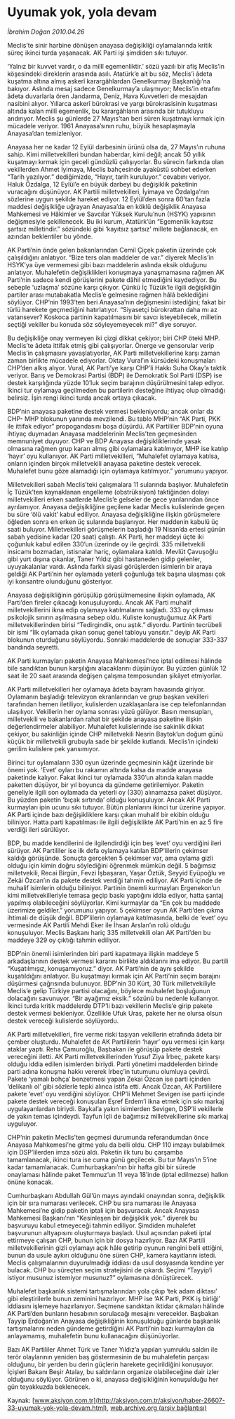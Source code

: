 # Uyumak yok, yola devam

*İbrahim Doğan 2010.04.26*

<font class="agenda2NewsSpot">
 Meclis’te sinir harbine dönüşen anayasa değişikliği oylamalarında kritik süreç ikinci turda yaşanacak. AK Parti işi şimdiden sıkı tutuyor.
</font>
<font class="newsDetail">
 <p class="MsoNormal">
  ‘Yalnız bir kuvvet vardır, o da millî egemenliktir.’ sözü yazılı bir afiş Meclis’in köşesindeki direklerin arasında asılı. Atatürk’e ait bu söz, Meclis’i âdeta kuşatma altına almış askerî karargâhlardan Genelkurmay Başkanlığı’na bakıyor. Aslında mesaj sadece Genelkurmay’a ulaşmıyor; Meclis’in etrafını âdeta duvarlarla ören Jandarma, Deniz, Hava Kuvvetleri de mesajdan nasibini alıyor. Yıllarca askerî bürokrasi ve yargı bürokrasisinin kuşatması altında kalan millî egemenlik, bu karargâhların arasında bir tutukluyu andırıyor. Meclis şu günlerde 27 Mayıs’tan beri süren kuşatmayı kırmak için mücadele veriyor. 1961 Anayasa’sının ruhu, büyük hesaplaşmayla Anayasa’dan temizleniyor.
 </p>
 <p class="MsoNormal">
  Anayasa her ne kadar 12 Eylül darbesinin ürünü olsa da, 27 Mayıs’ın ruhuna sahip. Kimi milletvekilleri bundan haberdar, kimi değil; ancak 50 yıllık kuşatmayı kırmak için geceli gündüzlü çalışıyorlar. Bu sürecin farkında olan vekillerden Ahmet İyimaya, Meclis bahçesinde ayaküstü sohbet ederken “Tarih yazılıyor.” dediğimizde, “Hayır, tarih kuruluyor.” cevabını veriyor. Haluk Özdalga, 12 Eylül’e en büyük darbeyi bu değişiklik paketinin vuracağını düşünüyor. AK Partili milletvekilleri, İyimaya ve Özdalga’nın sözlerine uygun şekilde hareket ediyor. 12 Eylül’den sonra 60’tan fazla maddesi değişikliğe uğrayan Anayasa’da en köklü değişiklik Anayasa Mahkemesi ve Hâkimler ve Savcılar Yüksek Kurulu’nun (HSYK) yapısının değişmesiyle şekillenecek. Bu iki kurum, Atatürk’ün “Egemenlik kayıtsız şartsız milletindir.” sözündeki gibi ‘kayıtsız şartsız’ millete bağlanacak, en azından beklentiler bu yönde.
 </p>
 <p class="MsoNormal">
  AK Parti’nin önde gelen bakanlarından Cemil Çiçek paketin üzerinde çok çalışıldığını anlatıyor. “Bize ters olan maddeler de var.” diyerek Meclis’in HSYK’ya üye vermemesi gibi bazı maddelerin aslında eksik olduğunu anlatıyor. Muhalefetin değişiklikleri konuşmaya yanaşmamasına rağmen AK Parti’nin sadece kendi görüşlerini pakete dâhil etmediğini kaydediyor. Bu sebeple ‘uzlaşma’ sözüne karşı çıkıyor. Çünkü İç Tüzük’le ilgili değişikliğin partiler arası mutabakatla Meclis’e gelmesine rağmen hâlâ beklediğini söylüyor. CHP’nin 1993’ten beri Anayasa’nın değişmesini istediğini; fakat bir türlü harekete geçmediğini hatırlatıyor. “Siyasetçi bürokrattan daha mı az vatansever? Koskoca partinin kapatılmasını bir savcı isteyebilecek, milletin seçtiği vekiller bu konuda söz söyleyemeyecek mi?” diye soruyor.
 </p>
 <p class="MsoNormal">
  Bu değişikliğe onay vermeyen iki çizgi dikkat çekiyor; biri CHP öteki MHP.
  <span>
  </span>
  Meclis’te âdeta ittifak etmiş gibi çalışıyorlar. Önerge ve gensorular verip Meclis’in çalışmasını yavaşlatıyorlar, AK Parti milletvekillerine karşı zaman zaman birlikte mücadele ediyorlar. Oktay Vural’ın kürsüdeki konuşmaları CHP’den alkış alıyor. Vural, AK Parti’ye karşı CHP’li Hakkı Suha Okay’a taktik veriyor. Barış ve Demokrasi Partisi (BDP) ile Demokratik Sol Parti (DSP) ise destek karşılığında yüzde 10’luk seçim barajının düşürülmesini talep ediyor. İkinci tur oylamaya geçilmeden bu partilerin desteğine ihtiyaç olup olmadığı belirsiz. İşin rengi ikinci turda ancak ortaya çıkacak.
 </p>
 <p class="MsoNormal">
  BDP’nin anayasa paketine destek vermesi bekleniyordu; ancak onlar da CHP- MHP blokunun yanında mevzilendi. Bu tablo MHP’nin “AK Parti, PKK ile ittifak ediyor” propogandasını boşa düşürdü. AK Partililer BDP’nin oyuna ihtiyaç duymadan Anayasa maddelerinin Meclis’ten geçmesinden memnuniyet duyuyor. CHP ve BDP Anayasa değişikliklerinde yasak olmasına rağmen grup kararı almış gibi oylamalara katılmıyor, MHP ise katılıp ‘hayır’ oyu kullanıyor. AK Parti milletvekilleri, “Muhalefet oylamaya katılsa, onların içinden birçok milletvekili anayasa paketine destek verecek. Muhalefet bunu göze alamadığı için oylamaya katılmıyor.” yorumunu yapıyor.
 </p>
 <p class="MsoNormal">
  Milletvekilleri sabah Meclis’teki çalışmalara 11 sularında başlıyor. Muhalefetin İç Tüzük’ten kaynaklanan engelleme (obstrüksiyon) taktiğinden dolayı milletvekilleri erken saatlerde Meclis’e gelseler de gece yarılarından önce ayrılamıyor. Anayasa değişikliğine geçilene kadar Meclis kulislerinde geçen bu süre ‘ölü vakit’ kabul ediliyor. Anayasa değişikliğine ilişkin görüşmelere öğleden sonra en erken üç sularında başlanıyor. Her maddenin kabulü üç saati buluyor. Milletvekilleri görüşmelerin başladığı 19 Nisan’da ertesi günün sabah yedisine kadar (20 saat) çalıştı. AK Parti, her maddeyi üçte iki çoğunluk kabul edilen 330’un üzerinde oy ile geçirdi. 335 milletvekili insicamı bozmadan, istisnalar hariç, oylamalara katıldı. Mevlüt Çavuşoğlu gibi yurt dışına çıkanlar, Taner Yıldız gibi hastaneden gidip gelenler, uyuyakalanlar vardı. Aslında farklı siyasi görüşlerden isimlerin bir araya geldiği AK Parti’nin her oylamada yeterli çoğunluğa tek başına ulaşması çok iyi konsantre olunduğunu gösteriyor.
 </p>
 <p class="MsoNormal">
  Anayasa değişikliğinin görüşülüp görüşülmemesine ilişkin oylamada, AK Parti’den fireler çıkacağı konuşuluyordu. Ancak AK Parti muhalif milletvekillerini ikna edip oylamaya katılmalarını sağladı. 333 oy çıkması psikolojik sınırın aşılmasına sebep oldu. Kuliste konuştuğumuz AK Parti milletvekillerinden birisi “Tedirgindik, onu aştık.” diyordu. Partinin tecrübeli bir ismi “İlk oylamada çıkan sonuç genel tabloyu yansıtır.” deyip AK Parti blokunun oturduğunu söylüyordu. Sonraki maddelerde de sonuçlar 333-337 bandında seyretti.
 </p>
 <p class="MsoNormal">
  AK Parti kurmayları paketin Anayasa Mahkemesi’nce iptal edilmesi hâlinde bile sandıktan bunun karşılığını alacaklarını düşünüyor. Bu yüzden günlük 12 saat ile 20 saat arasında değişen çalışma temposundan şikâyet etmiyorlar.
 </p>
 <p class="MsoNormal">
  AK Parti milletvekilleri her oylamaya âdeta bayram havasında giriyor. Oylamanın başladığı televizyon ekranlarından ve grup başkan vekilleri tarafından hemen iletiliyor, kulislerden uzaklaşanlara ise cep telefonlarından ulaşılıyor. Vekillerin her oylama sonrası yüzü gülüyor. Basın mensupları, milletvekili ve bakanlardan rahat bir şekilde anayasa paketine ilişkin değerlendirmeler alabiliyor. Muhalefet kulislerinde ise sakinlik dikkat çekiyor, bu sakinliğin içinde CHP milletvekili Nesrin Baytok’un doğum günü küçük bir milletvekili grubuyla sade bir şekilde kutlandı. Meclis’in içindeki gerilim kulislere pek yansımıyor.
 </p>
 <p class="MsoNormal">
  Birinci tur oylamaların 330 oyun üzerinde geçmesinin kâğıt üzerinde bir önemi yok. ‘Evet’ oyları bu rakamın altında kalsa da madde anayasa paketinde kalıyor. Fakat ikinci tur oylamada 330’un altında kalan madde paketten düşüyor, bir yıl boyunca da gündeme getirilemiyor. Paketin geneliyle ilgili son oylamada da yeterli oy (330) alınamazsa paket düşüyor. Bu yüzden paketin ‘bıçak sırtında’ olduğu konuşuluyor. Ancak AK Parti kurmayları ipin ucunu sıkı tutuyor. Bütün planlarını ikinci tur üzerine yapıyor. AK Parti içinde bazı değişikliklere karşı çıkan muhalif bir ekibin olduğu biliniyor. Hatta parti kapatılması ile ilgili değişiklikte AK Parti’nin en az 5 fire verdiği ileri sürülüyor.
 </p>
 <p class="MsoNormal">
  BDP, bu madde kendilerini de ilgilendirdiği için beş ‘evet’ oyu verdiğini ileri sürüyor. AK Partililer ise ilk defa oylamaya katılan BDP’lilerin çekimser kaldığı görüşünde. Sonuçta gerçekten 5 çekimser var, ama oylama gizli olduğu için kimin doğru söylediğini öğrenmek mümkün değil. 5 bağımsız milletvekili, Recai Birgün, Fevzi İşbaşaran, Yaşar Öztük, Seyyid Eyüpoğlu ve Zekâi Özcan’ın da pakete destek verdiği tahmin ediliyor. AK Parti içinde de muhalif isimlerin olduğu biliniyor. Partinin önemli kurmayları Ergenekon’un kimi milletvekilleriyle temasa geçip baskı yaptığını iddia ediyor, hatta şantaj yapılmış olabileceğini söylüyorlar. Kimi kurmaylar da “En çok bu maddede üzerimize geldiler.” yorumunu yapıyor. 5 çekimser oyun AK Parti’den çıkma ihtimali de düşük değil. BDP’lilerin oylamaya katılmasında, belki de
  <span>
  </span>
  ‘evet’ oyu vermesinde AK Partili Mehdi Eker ile İhsan Arslan’ın rolü olduğu konuşuluyor. Meclis Başkanı hariç 335 milletvekili olan AK Parti’den bu maddeye 329 oy çıktığı tahmin ediliyor.
 </p>
 <p class="MsoNormal">
  BDP’nin önemli isimlerinden biri parti kapatmaya ilişkin maddeye 5 arkadaşlarının destek vermesi kararını birlikte aldıklarını ima ediyor. Bu partili “Kuşatılmışız, konuşamıyoruz.” diyor. AK Parti’nin de aynı şekilde kuşatıldığını anlatıyor. Bu kuşatmayı kırmak için AK Parti’nin seçim barajını düşürmesi çağrısında bulunuyor. BDP’nin 30 Kürt, 30 Türk milletvekiliyle Meclis’e gelip Türkiye partisi olacağını, böylece muhalefet boşluğunun dolacağını savunuyor. “Bir ayağımız eksik.” sözünü bu nedenle kullanıyor. İkinci turda kritik maddelerde DTP’li bazı vekillerin Meclis’e girip pakete destek vermesi bekleniyor. Özellikle Ufuk Uras, pakete her ne olursa olsun destek vereceği kulislerde söylüyordu.
 </p>
 <p class="MsoNormal">
  AK Parti milletvekilleri, fire verme riski taşıyan vekillerin etrafında âdeta bir çember oluşturdu. Muhalefet de AK Partililerin ‘hayır’ oyu vermesi için karşı ataklar yaptı. Reha Çamuroğlu, Başbakan ile görüşüp pakete destek vereceğini iletti. AK Parti milletvekillerinden Yusuf Ziya İrbeç, pakete karşı olduğu iddia edilen isimlerden biriydi. Parti yönetimi maddelerden birinde parti adına konuşma hakkı vererek İrbeç’in tutumunu olumluya çevirdi. Pakete ‘yamalı bohça’ benzetmesi yapan Zekai Özcan ise parti içinden ‘delikanlı ol’ gibi sözlerle tepki alınca istifa etti. Ancak Özcan, AK Partililere pakete ‘evet’ oyu verdiğini söylüyor. CHP’li Mehmet Sevigen ise parti içinde pakete destek vereceği konuşulan Eşref Erdem’i ikna etmek için sıkı markaj uygulayanlardan biriydi. Baykal’a yakın isimlerden Sevigen, DSP’li vekillerle de yakın temas içindeydi. Tayfun İçli de bağımsız milletvekillerine sıkı markaj uyguluyor.
 </p>
 <p class="MsoNormal">
  CHP’nin paketin Meclis’ten geçmesi durumunda referandumdan önce Anayasa Mahkemesi’ne gitme yolu da belli oldu. CHP 110 imzayı bulabilmek için DSP’lilerden imza sözü aldı. Paketin ilk turu bu çarşamba tamamlanacak, ikinci tura ise cuma günü geçilecek. Bu tur Mayıs’ın 5’ine kadar tamamlanacak. Cumhurbaşkanı’nın bir hafta gibi bir sürede onaylaması hâlinde paket Temmuz’un 11 veya 18’inde (iptal edilmezse) halkın önüne konacak.
 </p>
 <p class="MsoNormal">
  Cumhurbaşkanı Abdullah Gül’ün mayıs ayındaki onayından sonra, değişiklik için bir sıra numarası verilecek. CHP bu sıra numarası ile Anayasa Mahkemesi’ne gidip paketin iptali için başvuracak. Ancak Anayasa Mahkemesi Başkanı’nın “Kesinleşen bir değişiklik yok.” diyerek bu başvuruyu kabul etmeyeceği tahmin ediliyor. Şimdiden muhalefet başvurunun altyapısını oluşturmaya başladı. Usul açısından paketi iptal ettirmeye çalışan CHP, bunun için bir dosya hazırlıyor. Bazı AK Partili milletvekillerinin gizli oylamayı açık hâle getirip oyunun rengini belli ettiğini, bunun da usule aykırı olduğunu öne süren CHP, kamera kayıtlarını istedi. Meclis çalışmalarının duyurulmadığı iddiası da usul dosyasında kendine yer bulacak. CHP bu süreçten seçim stratejisini de çıkardı. Seçimi “Tayyip’i istiyor musunuz istemiyor musunuz?” oylamasına dönüştürecek.
 </p>
 <p class="MsoNormal">
  Muhalefet başkanlık sistemi tartışmalarından yola çıkıp ‘tek adam diktası’ gibi eleştirilerle bunun zeminini hazırlıyor. MHP ise ‘AK Parti, PKK iş birliği’ iddiasını işlemeye hazırlanıyor. Seçmene sandıktan iktidar çıkmaları hâlinde AK Parti’den bunların hesabının sorulacağı mesajını verecekler. Başbakan Tayyip Erdoğan’ın Anayasa değişikliğinin konuşulduğu günlerde başkanlık tartışmalarını neden gündeme getirdiğini AK Parti’nin bazı kurmayları da anlayamamış, muhalefetin bunu kullanacağını düşünüyorlar.
 </p>
 <p class="MsoNormal">
  Bazı AK Partililer Ahmet Türk ve Taner Yıldız’a yapılan yumruklu saldırı ile terör olaylarının yeniden baş göstermesinin de bu muhalefetin parçası olduğunu, bir yerden bu derin güçlerin harekete geçirildiğini konuşuyor. İçişleri Bakanı Beşir Atalay, bu saldırıların organize olabileceğine dair izler olduğunu söylüyor. Görünen o ki, anayasa değişikliğinin konuşulduğu her gün teyakkuzda beklenecek.
 </p>
</font>

Kaynak: [www.aksiyon.com.tr](http://aksiyon.com.tr/aksiyon/haber-26607-33-uyumak-yok-yola-devam.html), [web.archive.org (arşiv bağlantısı)](http://web.archive.org/web/20101120073202/http://aksiyon.com.tr/aksiyon/haber-26607-33-uyumak-yok-yola-devam.html)
